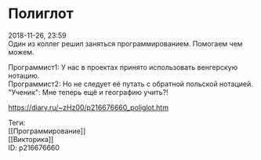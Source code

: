 Полиглот
=========

   
 2018-11-26, 23:59   
  Один из коллег решил заняться программированием. Помогаем чем можем.   
   
 Программист1: У нас в проектах принято использовать венгерскую нотацию.   
 Программист2: Но не следует её путать с обратной польской нотацией.   
 "Ученик": Мне теперь ещё и географию учить?!   
    
 <https://diary.ru/~zHz00/p216676660_poliglot.htm>   
   
 Теги:   
 [[Программирование]]   
 [[Викторика]]   
 ID: p216676660